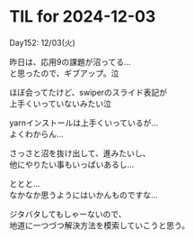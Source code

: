 # TIL for 2024-12-03

Day152: 12/03(火)<br>

昨日は、応用9の課題が沼ってる…<br>
と思ったので、ギブアップ。泣<br>

ほぼ会ってたけど、swiperのスライド表記が<br>
上手くいっていないみたい泣<br>

yarnインストールは上手くいっているが…<br>
よくわからん…<br>

さっさと沼を抜け出して、進みたいし、<br>
他にやりたい事もいっぱいあるし…<br>

ととと…<br>
なかなか思うようにはいかんものですな…<br>

ジタバタしてもしゃーないので、<br>
地道に一つづつ解決方法を模索していこうと思う。<br>